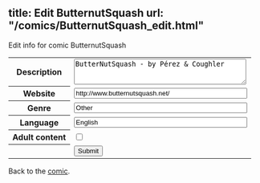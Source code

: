 title: Edit ButternutSquash
url: "/comics/ButternutSquash_edit.html"
---
Edit info for comic ButternutSquash

<form name="comic" action="http://gaepostmail.appspot.com/comic/" method="post">
<table class="comicinfo">
<tr>
<th>Description</th><td><textarea name="description" cols="40" rows="3">ButterNutSquash - by Pérez &amp; Coughler</textarea></td>
</tr>
<tr>
<th>Website</th><td><input type="text" name="url" value="http://www.butternutsquash.net/" size="40"/></td>
</tr>
<tr>
<th>Genre</th><td><input type="text" name="genre" value="Other" size="40"/></td>
</tr>
<tr>
<th>Language</th><td><input type="text" name="language" value="English" size="40"/></td>
</tr>
<tr>
<th>Adult content</th><td><input type="checkbox" name="adult" value="adult" /></td>
</tr>
<tr>
<th></th><td>
<input type="hidden" name="comic" value="ButternutSquash" />
<input type="submit" name="submit" value="Submit" />
</td>
</tr>
</table>
</form>

Back to the [comic](ButternutSquash.html).

